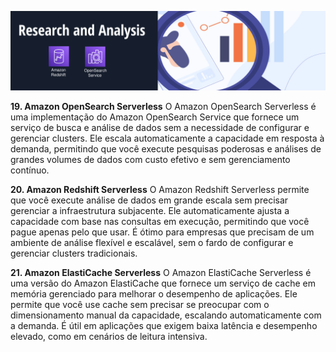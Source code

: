 ![analysics](../images/services/analysics.png)

**19. Amazon OpenSearch Serverless**
O Amazon OpenSearch Serverless é uma implementação do Amazon OpenSearch Service que fornece um serviço de busca e análise de dados sem a necessidade de configurar e gerenciar clusters. Ele escala automaticamente a capacidade em resposta à demanda, permitindo que você execute pesquisas poderosas e análises de grandes volumes de dados com custo efetivo e sem gerenciamento contínuo.

**20. Amazon Redshift Serverless**
O Amazon Redshift Serverless permite que você execute análise de dados em grande escala sem precisar gerenciar a infraestrutura subjacente. Ele automaticamente ajusta a capacidade com base nas consultas em execução, permitindo que você pague apenas pelo que usar. É ótimo para empresas que precisam de um ambiente de análise flexível e escalável, sem o fardo de configurar e gerenciar clusters tradicionais.


**21. Amazon ElastiCache Serverless**
O Amazon ElastiCache Serverless é uma versão do Amazon ElastiCache que fornece um serviço de cache em memória gerenciado para melhorar o desempenho de aplicações. Ele permite que você use cache sem precisar se preocupar com o dimensionamento manual da capacidade, escalando automaticamente com a demanda. É útil em aplicações que exigem baixa latência e desempenho elevado, como em cenários de leitura intensiva.
